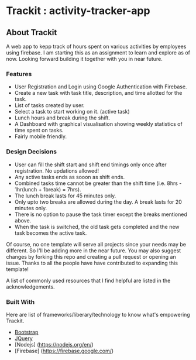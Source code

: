 # Trackit : activity-tracker-app
<!-- ABOUT THE PROJECT -->
## About Trackit

A web app to kepp track of hours spent on various activities by employees using firebase. I am starting this as an assignment to learn and explore as of now. Looking forward building it together with you in near future.

### Features
* User Registration and Login using Google Authentication with Firebase.
* Create a new task with task title, description, and time allotted for the task.
* List of tasks created by user. 
* Select a task to start working on it. (active task)
* Lunch hours and break during the shift.
* A Dashboard with graphical visualisation showing weekly statistics of time spent on tasks.
* Fairly mobile friendly.

### Design Decisions
* User can fill the shift start and shift end timings only once after registration. No updations allowed!
* Any active tasks ends as sooon as shift ends.
* Combined tasks time cannot be greater than the shift time (i.e. 8hrs - 1hr(lunch + 1break) = 7hrs).
* The lunch break lasts for 45 minutes only.
* Only upto two breaks are allowed during the day. A break lasts for 20 minutes only.
* There is no option to pause the task timer except the breaks mentioned above.
* When the task is switched, the old task gets completed and the new task becomes the active task.

Of course, no one template will serve all projects since your needs may be different. So I'll be adding more in the near future. You may also suggest changes by forking this repo and creating a pull request or opening an issue. Thanks to all the people have have contributed to expanding this template!

A list of commonly used resources that I find helpful are listed in the acknowledgements.

### Built With

Here are list of frameworks/liberary/technology to know what's empowering Trackit.
* [Bootstrap](https://getbootstrap.com)
* [JQuery](https://jquery.com)
* [Nodejs] (https://nodejs.org/en/)
* [Firebase] (https://firebase.google.com/)